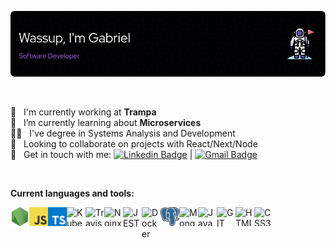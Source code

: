 ![Header](./assets/header3.png)

<br>


 :rocket:  &nbsp; I'm currently working at **Trampa**
 <br/> 🌱 &nbsp; I’m currently learning about **Microservices**
 <br/> 👨‍🎓  &nbsp; I've degree in Systems Analysis and Development
 <br/> :purple_heart: &nbsp; Looking to collaborate on projects with React/Next/Node
 <br/> :email: &nbsp; Get in touch with me: [![Linkedin Badge](https://img.shields.io/badge/-GabrielMoretti-blue?style=flat-square&logo=Linkedin&logoColor=white&link=https://www.linkedin.com/in/gbdesigns13/)](https://www.linkedin.com/in/gabriel-morettii/) 
| 
[![Gmail Badge](https://img.shields.io/badge/-gabrielmorettisilva@gmail.com-c14438?style=flat-square&logo=Gmail&logoColor=white&link=gabrielmorettisilva@gmail.com)](mailto:gabrielmorettisilva@gmail.com)

<br/>

**Current languages and tools:**
<p>

   <a target="_blank" rel="noopener noreferrer" href="https://raw.githubusercontent.com/github/explore/80688e429a7d4ef2fca1e82350fe8e3517d3494d/topics/nodejs/nodejs.png"><img alt="NodeJS" src="https://raw.githubusercontent.com/github/explore/80688e429a7d4ef2fca1e82350fe8e3517d3494d/topics/nodejs/nodejs.png" style="max-width:100%;" width="30px" align="left"></a>
 <a target="_blank" rel="noopener noreferrer" href="https://raw.githubusercontent.com/github/explore/80688e429a7d4ef2fca1e82350fe8e3517d3494d/topics/javascript/javascript.png"><img alt="JavaScript" src="https://raw.githubusercontent.com/github/explore/80688e429a7d4ef2fca1e82350fe8e3517d3494d/topics/javascript/javascript.png" style="max-width:100%;" width="30px" align="left"></a>
   <a target="_blank" rel="noopener noreferrer" href="https://raw.githubusercontent.com/github/explore/80688e429a7d4ef2fca1e82350fe8e3517d3494d/topics/typescript/typescript.png"><img alt="TypeScript" src="https://raw.githubusercontent.com/github/explore/80688e429a7d4ef2fca1e82350fe8e3517d3494d/topics/typescript/typescript.png" style="max-width:100%;" width="30px" align="left"></a>
     <a href="https://www.w3.org/TR/html5/" title="Kubernetes"><img src="https://github.com/get-icon/geticon/blob/master/icons/kubernetes.svg" align="left"  alt="Kubernetes" width="30px" height="30px"></a>
 <a href="https://www.w3.org/TR/html5/" title="Travis"><img src="https://static-00.iconduck.com/assets.00/travis-ci-icon-256x255-r4xxdyut.png" align="left"  alt="Travis" width="30px" height="30px"></a>
    <a href="https://www.w3.org/TR/html5/" title="Nginx"><img src="https://static-00.iconduck.com/assets.00/file-type-nginx-icon-449x512-1lfsrxx4.png" align="left" alt="Nginx" width="30px" height="30px"></a>
   
  <a target="_blank" rel="noopener noreferrer" href="https://github.com/get-icon/geticon/blob/master/icons/jest.svg"><img alt="JEST" src="https://github.com/get-icon/geticon/blob/master/icons/jest.svg" style="max-width:100%;" width="30px" align="left"></a>
 <a target="_blank" rel="noopener noreferrer" href="https://github.com/get-icon/geticon/blob/master/icons/docker-icon.svg"><img alt="Docker" src="https://github.com/get-icon/geticon/blob/master/icons/docker-icon.svg" style="max-width:100%;" width="30px" align="left"></a>
  <a target="_blank" rel="noopener noreferrer" href="https://raw.githubusercontent.com/github/explore/80688e429a7d4ef2fca1e82350fe8e3517d3494d/topics/postgresql/postgresql.png"><img alt="PostgreSQL" src="https://raw.githubusercontent.com/github/explore/80688e429a7d4ef2fca1e82350fe8e3517d3494d/topics/postgresql/postgresql.png" style="max-width:100%;" width="30px" align="left"></a>
 <a href="https://www.mongodb.org/" title="MongoDB"><img src="https://github.com/get-icon/geticon/raw/master/icons/mongodb-icon.svg"  style="max-width:100%;" alt="MongoDB" width="30px" height="30px" align="left" ></a>
<a href="https://www.java.com/" title="Java"><img src="https://github.com/get-icon/geticon/raw/master/icons/java.svg" alt="Java" width="30px" height="30px" align="left"></a>
  <a target="_blank" align="left" rel="noopener noreferrer" href="https://github.com/get-icon/geticon/blob/master/icons/git-icon.svg"><img alt="GIT" src="https://github.com/get-icon/geticon/blob/master/icons/git-icon.svg" style="max-width:100%;" width="30px" align="left"></a>
  <a href="https://www.w3.org/TR/html5/" title="HTML5"><img src="https://github.com/get-icon/geticon/raw/master/icons/html-5.svg" align="left"  alt="HTML5" width="30px" height="30px"></a>
   <a href="https://www.w3.org/TR/CSS/" title="CSS3"><img src="https://github.com/get-icon/geticon/raw/master/icons/css-3.svg" alt="CSS3" align="left" width="30px" height="30px"></a>
</p>
<br/>






